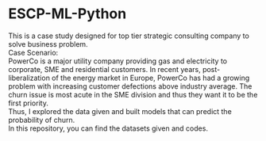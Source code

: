 # ESCP-ML-Python
This is a case study designed for top tier strategic consulting company to solve business problem.
\
Case Scenario: \
PowerCo is a major utility company providing gas and electricity to corporate, SME and residential customers. In recent years, post-liberalization of the energy market in Europe, PowerCo has had a growing problem with increasing customer defections above industry average. The churn issue is most acute in the SME division and thus they want it to be the first priority. \
Thus, I explored the data given and built models that can predict the probability of churn. \
In this repository, you can find the datasets given and codes.
